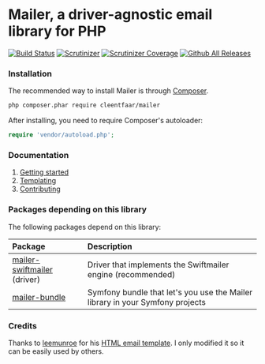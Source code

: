 # Mailer, a driver-agnostic email library for PHP

[![Build Status](https://travis-ci.org/cleentfaar/mailer.svg?branch=master)](https://travis-ci.org/cleentfaar/mailer)
[![Scrutinizer](https://img.shields.io/scrutinizer/g/cleentfaar/mailer.svg)]()
[![Scrutinizer Coverage](https://img.shields.io/scrutinizer/coverage/g/cleentfaar/mailer.svg)]()
[![Github All Releases](https://img.shields.io/github/downloads/cleentfaar/mailer/total.svg)]()


### Installation

The recommended way to install Mailer is through [Composer](http://getcomposer.org).

```bash
php composer.phar require cleentfaar/mailer
```

After installing, you need to require Composer's autoloader:

```php
require 'vendor/autoload.php';
```


### Documentation

1. [Getting started](docs/getting-started.md)
1. [Templating](docs/templating.md)
1. [Contributing](docs/contributing.md)


### Packages depending on this library

The following packages depend on this library:

| Package | Description |
| :------ | :---------- |
| [mailer-swiftmailer](https://github.com/cleentfaar/mailer-swiftmailer) (driver) | Driver that implements the Swiftmailer engine (recommended) |
| [mailer-bundle](https://github.com/cleentfaar/mailer-bundle) | Symfony bundle that let's you use the Mailer library in your Symfony projects |


### Credits

Thanks to [leemunroe](https://github.com/leemunroe) for his [HTML email template](https://github.com/leemunroe/responsive-html-email-template). I only modified it so it can be easily used by others.
